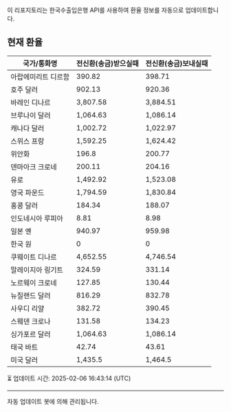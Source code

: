 
이 리포지토리는 한국수출입은행 API를 사용하여 환율 정보를 자동으로 업데이트합니다.

## 현재 환율

| 국가/통화명 | 전신환(송금)받으실때 | 전신환(송금)보내실때 |
|------------|------------------|------------------|
| 아랍에미리트 디르함 | 390.82 | 398.71 |
| 호주 달러 | 902.13 | 920.36 |
| 바레인 디나르 | 3,807.58 | 3,884.51 |
| 브루나이 달러 | 1,064.63 | 1,086.14 |
| 캐나다 달러 | 1,002.72 | 1,022.97 |
| 스위스 프랑 | 1,592.25 | 1,624.42 |
| 위안화 | 196.8 | 200.77 |
| 덴마아크 크로네 | 200.11 | 204.16 |
| 유로 | 1,492.92 | 1,523.08 |
| 영국 파운드 | 1,794.59 | 1,830.84 |
| 홍콩 달러 | 184.34 | 188.07 |
| 인도네시아 루피아 | 8.81 | 8.98 |
| 일본 옌 | 940.97 | 959.98 |
| 한국 원 | 0 | 0 |
| 쿠웨이트 디나르 | 4,652.55 | 4,746.54 |
| 말레이지아 링기트 | 324.59 | 331.14 |
| 노르웨이 크로네 | 127.85 | 130.44 |
| 뉴질랜드 달러 | 816.29 | 832.78 |
| 사우디 리얄 | 382.72 | 390.45 |
| 스웨덴 크로나 | 131.58 | 134.23 |
| 싱가포르 달러 | 1,064.63 | 1,086.14 |
| 태국 바트 | 42.74 | 43.61 |
| 미국 달러 | 1,435.5 | 1,464.5 |

:hourglass_flowing_sand: 업데이트 시간: 2025-02-06 16:43:14 (UTC)

---
자동 업데이트 봇에 의해 관리됩니다.
